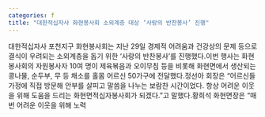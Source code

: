 ```yaml
---
categories: f
title: "대한적십자사 화현봉사회 소외계층 대상 ‘사랑의 반찬봉사’ 진행"
---
```

대한적십자사 포천지구 화현봉사회는 지난 29일 경제적 어려움과 건강상의 문제 등으로 결식이 우려되는 소외계층을 돕기 위한 ‘사랑의 반찬봉사’를 진행했다.이번 행사는 화현봉사회의 자원봉사자 10여 명이 제육볶음과 오이무침 등을 비롯해 화현면에서 생산되는 콩나물, 순두부, 무 등 채소를 홀몸 어르신 50가구에 전달했다.정선아 회장은 “어르신들 가정에 직접 방문해 안부를 살피고 말씀을 나누는 보람찬 시간이었다. 항상 어려운 이웃을 위해 도움을 드리는 화현면적십자봉사회가 되겠다.”고 말했다.황희석 화현면장은 “매번 어려운 이웃을 위해 노력